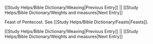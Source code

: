 [[Study Helps/Bible Dictionary/Weaving|Previous Entry]]  ||  [[Study Helps/Bible Dictionary/Weights and measures|Next Entry]]

 Feast of Pentecost. See [[Study Helps/Bible Dictionary/Feasts|Feasts]].

[[Study Helps/Bible Dictionary/Weaving|Previous Entry]]  ||  [[Study Helps/Bible Dictionary/Weights and measures|Next Entry]]